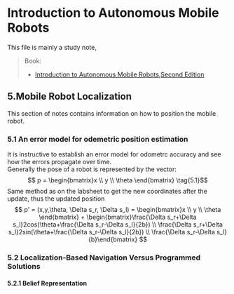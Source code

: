 # Introduction to Autonomous Mobile Robots
This file is mainly a study note,
>Book:
> - [Introduction to Autonomous Mobile Robots,Second Edition](https://bris.on.worldcat.org/v2/search/detail/708414202?queryString=Introduction%20to%20Autonomous%20Mobile%20Robots%2C%20Second%20Edition)
## 5.Mobile Robot Localization
This section of notes contains information on how to position the mobile robot.

### 5.1 An error model for odemetric position estimation
It is instructive to establish an error model for odometrc accuracy and see how the errors propagate over time. <br>Generally the pose of a robot is represented by the vector:
$$
p = \begin{bmatrix}x \\ y \\ \theta \end{bmatrix} \tag{5.1}$$
Same method as on the labsheet to get the new coordinates after the update, thus the updated position 
$$
p' = (x,y,\theta, \Delta s_r, \Delta s_l)  = \begin{bmatrix}x \\ y \\ \theta \end{bmatrix} + \begin{bmatrix}\frac{\Delta s_r+\Delta s_l}2cos(\theta+\frac{\Delta s_r-\Delta s_l}{2b}) \\ \frac{\Delta s_r+\Delta s_l}2sin(\theta+\frac{\Delta s_r-\Delta s_l}{2b}) \\ \frac{\Delta s_r-\Delta s_l}{b}\end{bmatrix}
$$


### 5.2 Localization-Based Navigation Versus Programmed Solutions

#### 5.2.1 Belief Representation



